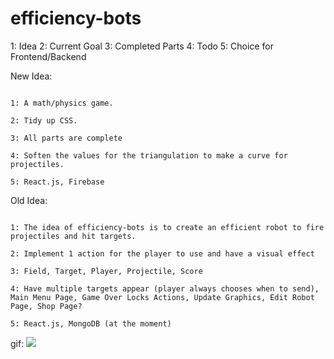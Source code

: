 # efficiency-bots
1: Idea
2: Current Goal
3: Completed Parts
4: Todo
5: Choice for Frontend/Backend

New Idea:
~~~~~~~~~~~~~~~~~~~~~~~~~~~~~~~~~~~~~~~~~~~~~~~~~~~~~~~~~~~~~~~~~~~~~~~~~~~~~~~~~~~~~~~~~~~~~~~~~~~~~~~~~~~~~~~~~~~~

1: A math/physics game.

2: Tidy up CSS.

3: All parts are complete

4: Soften the values for the triangulation to make a curve for projectiles.

5: React.js, Firebase

~~~~~~~~~~~~~~~~~~~~~~~~~~~~~~~~~~~~~~~~~~~~~~~~~~~~~~~~~~~~~~~~~~~~~~~~~~~~~~~~~~~~~~~~~~~~~~~~~~~~~~~~~~~~~~~~~~~~



Old Idea:
~~~~~~~~~~~~~~~~~~~~~~~~~~~~~~~~~~~~~~~~~~~~~~~~~~~~~~~~~~~~~~~~~~~~~~~~~~~~~~~~~~~~~~~~~~~~~~~~~~~~~~~~~~~~~~~~~~~~

1: The idea of efficiency-bots is to create an efficient robot to fire projectiles and hit targets.

2: Implement 1 action for the player to use and have a visual effect

3: Field, Target, Player, Projectile, Score

4: Have multiple targets appear (player always chooses when to send), Main Menu Page, Game Over Locks Actions, Update Graphics, Edit Robot Page, Shop Page?

5: React.js, MongoDB (at the moment)

~~~~~~~~~~~~~~~~~~~~~~~~~~~~~~~~~~~~~~~~~~~~~~~~~~~~~~~~~~~~~~~~~~~~~~~~~~~~~~~~~~~~~~~~~~~~~~~~~~~~~~~~~~~~~~~~~~~~
gif:
![](eff-bots.gif)